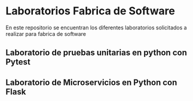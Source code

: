 # Laboratorios Fabrica de Software
En este repositorio se encuentran los diferentes laboratorios solicitados a realizar para fabrica de software

## Laboratorio de pruebas unitarias en python con Pytest


## Laboratorio de Microservicios en Python con Flask
